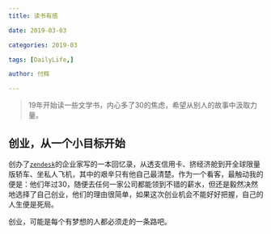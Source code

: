 ```yaml
---
title: 读书有感

date: 2019-03-03

categories: 2019-03

tags: [DailyLife,]

author: 付辉

---
```


> 19年开始读一些文学书，内心多了30的焦虑，希望从别人的故事中汲取力量。

## 创业，从一个小目标开始

创办了[`zendesk`](https://www.zendesk.com/)的企业家写的一本回忆录，从透支信用卡、挤经济舱到开全球限量版轿车、坐私人飞机，其中的艰辛只有他自己最清楚。作为一个看客，最触动我的便是：他们年过30，随便去任何一家公司都能领到不错的薪水，但还是毅然决然地选择了自己创业，他们的理由很简单，如果这次创业机会不能好好把握，自己的人生便是死局。

创业，可能是每个有梦想的人都必须走的一条路吧。

